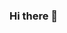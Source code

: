### Hi there 👋

<!--
**omkarkatkar525/omkarkatkar525** is a ✨ _special_ ✨ repository because its `README.md` (this file) appears on your GitHub profile.

Here are some ideas to get you started:

- 🔭 I’m currently mastering Python, Power BI , MySQL, Machine Learning, Artificial intelligence and Deep learning
- ✨ I’m currently Working for Alten India in R&D department as Project Engineer
- 👯 I’m looking to collaborate on topics related to Data Science, Machine Learning and Artificial Intelligence.
- 🤔 I’m looking for help with ...
- 💬 Ask me about ...
- 📫 You can reach me on my email id omkarkatkar525@gmail.com & on Phone Call/sms 8275206299
- 😄 Pronouns: ...
- ⚡ Fun fact: ...
-->
